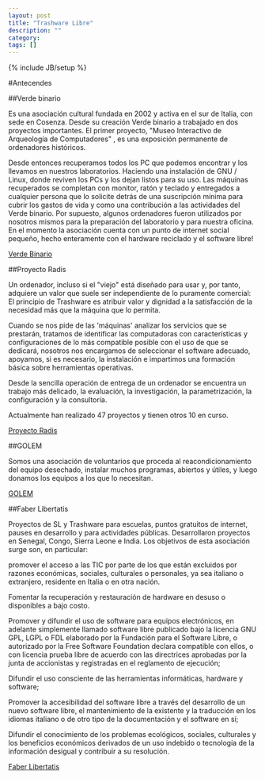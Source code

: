```yaml
---
layout: post
title: "Trashware Libre"
description: ""
category: 
tags: []
---
```

{% include JB/setup %}


#Antecendes


##Verde binario

Es una asociación cultural fundada en 2002 y activa en el sur de Italia, con sede en Cosenza. Desde su creación Verde binario a trabajado en dos proyectos importantes. El primer proyecto, "Museo Interactivo de Arqueología de Computadores" , es una exposición permanente de ordenadores históricos. 

Desde entonces recuperamos todos los PC que podemos encontrar y los llevamos en nuestros laboratorios. Haciendo una instalación de GNU / Linux, donde reviven los PCs y los dejan listos para su uso. Las máquinas recuperados se completan con monitor, ratón y teclado y entregados a cualquier persona que lo solicite detrás de una suscripción mínima para cubrir los gastos de vida y como una contribución a las actividades del Verde binario. Por supuesto, algunos ordenadores fueron utilizados por nosotros mismos para la preparación del laboratorio y para nuestra oficina. En el momento la asociación cuenta con un punto de internet social pequeño, hecho enteramente con el hardware reciclado y el software libre!

[Verde Binario](http://www.verdebinario.org/trashware-howto/)

##Proyecto Radis

Un ordenador, incluso si el "viejo" está diseñado para usar y, por tanto, adquiere un valor que suele ser independiente de lo puramente comercial: El principio de Trashware es atribuir valor y dignidad a la satisfacción de la necesidad más que la máquina que lo permita.

Cuando se nos pide de las 'máquinas' analizar los servicios que se prestarán, tratamos de identificar las computadoras con características y configuraciones de lo más compatible posible con el uso de que se dedicará, nosotros nos encargamos de seleccionar el software adecuado, apoyamos, si es necesario, la instalación e impartimos una formación básica sobre herramientas operativas.

Desde la sencilla operación de entrega de un ordenador se encuentra un trabajo más delicado, la evaluación, la investigación, la parametrización, la configuración y la consultoría.

Actualmente han realizado 47 proyectos y tienen otros 10 en curso.

[Proyecto Radis](http://www.progettoradis.it/)


##GOLEM

Somos una asociación de voluntarios que proceda al reacondicionamiento del equipo desechado, instalar muchos programas, abiertos y útiles, y luego donamos los equipos a los que lo necesitan.

[GOLEM](http://golem.linux.it/wp/)

##Faber Libertatis

Proyectos de SL y Trashware para escuelas, puntos gratuitos de internet, pauses en desarrollo y para actividades públicas. Desarrollaron proyectos en Senegal, Congo, Sierra Leone e India.
Los objetivos de esta asociación surge son, en particular:
 
promover el acceso a las TIC por parte de los que están excluidos por razones económicas, sociales, culturales o personales, ya sea italiano o extranjero, residente en Italia o en otra nación.
 
Fomentar la recuperación y restauración de hardware en desuso o disponibles a bajo costo.
 
Promover y difundir el uso de software para equipos electrónicos, en adelante simplemente llamado software libre publicado bajo la licencia GNU GPL, LGPL o FDL elaborado por la Fundación para el Software Libre, o autorizado por la Free Software Foundation declara compatible con ellos, o con licencia prueba libre de acuerdo con las directrices aprobadas por la junta de accionistas y registradas en el reglamento de ejecución;
 
Difundir el uso consciente de las herramientas informáticas, hardware y software;
 
Promover la accesibilidad del software libre a través del desarrollo de un nuevo software libre, el mantenimiento de la existente y la traducción en los idiomas italiano o de otro tipo de la documentación y el software en sí;
 
Difundir el conocimiento de los problemas ecológicos, sociales, culturales y los beneficios económicos derivados de un uso indebido o tecnología de la información desigual y contribuir a su resolución.

[Faber Libertatis](http://faberlibertatis.org/w/images/3/30/Trashware@IPP2013Padova.pdf)